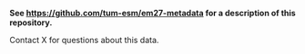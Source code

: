 **See https://github.com/tum-esm/em27-metadata for a description of this repository.**

Contact X for questions about this data.
